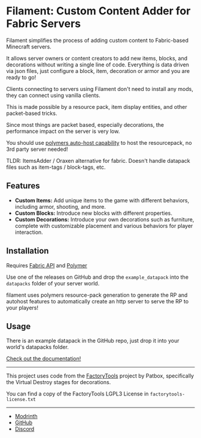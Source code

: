 # Filament: Custom Content Adder for Fabric Servers

Filament simplifies the process of adding custom content to Fabric-based Minecraft servers.

It allows server owners or content creators to add new items, blocks, and decorations without writing a single line of code. Everything is data driven via json files, just configure a block, item, decoration or armor and you are ready to go!

Clients connecting to servers using Filament don't need to install any mods, they can connect using vanilla clients.

This is made possible by a resource pack, item display entities, and other packet-based tricks.

Since most things are packet based, especially decorations, the performance impact on the server is very low.

You should use [polymers auto-host capability](https://polymer.pb4.eu/latest/user/resource-pack-hosting/) to host the resourcepack, no 3rd party server needed!

TLDR: ItemsAdder / Oraxen alternative for fabric. Doesn't handle datapack files such as item-tags / block-tags, etc.

## Features

- **Custom Items:** Add unique items to the game with different behaviors, including armor, shooting, and more.
- **Custom Blocks:** Introduce new blocks with different properties.
- **Custom Decorations:** Introduce your own decorations such as furniture, complete with customizable placement and various behaviors for player interaction.

## Installation

Requires [Fabric API](https://modrinth.com/mod/fabric-api) and [Polymer](https://modrinth.com/mod/polymer)

Use one of the releases on GitHub and drop the `example_datapack` into the `datapacks` folder of your server world.

filament uses polymers resource-pack generation to generate the RP and autohost features to automatically create an http server to serve the RP to your players!

## Usage

There is an example datapack in the GitHub repo, just drop it into your world's datapacks folder.

[Check out the documentation!](https://tomalbrc.de/projects/filament/docs)

---

This project uses code from the [FactoryTools](https://github.com/Patbox/FactoryTools) project by Patbox, specifically the Virtual Destroy stages for decorations.

You can find a copy of the FactoryTools LGPL3 License in `factorytools-license.txt`

---

- [Modrinth](https://modrinth.com/mod/filament)
- [GitHub](https://github.com/tomalbrc/filament)
- [Discord](https://discord.gg/9X6w2kfy89)
